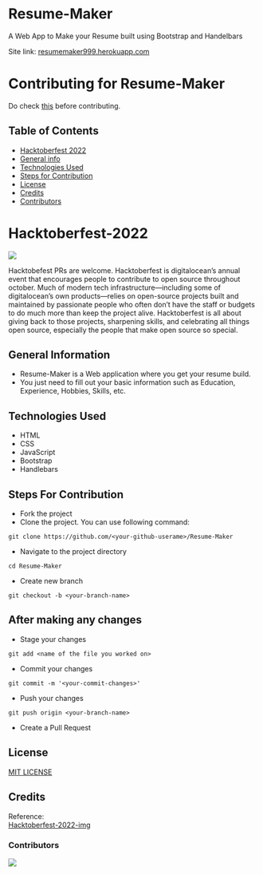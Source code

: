 # Resume-Maker
A Web App to Make your Resume built using Bootstrap and Handelbars

Site link: [resumemaker999.herokuapp.com](resumemaker999.herokuapp.com/)

# Contributing for Resume-Maker
Do check [this](https://github.com/killerraj369/Resume-Maker/Contributing.md) before contributing.

## Table of Contents
* [Hacktoberfest 2022](#hacktoberfest-2022)
* [General info](#general-information)
* [Technologies Used](#technologies-used)
* [Steps for Contribution](#steps-for-contribution)
* [License](#license)
* [Credits](#credits)
* [Contributors](#contributors)

# Hacktoberfest-2022
<img src = "https://github.com/shubham9672/Hacktoberfest2022/blob/main/img/hacktober.png"/>
<p class="text-justify"> Hacktobefest PRs are welcome. Hacktoberfest is digitalocean’s annual event that encourages people to contribute to open source throughout october. Much of modern tech infrastructure—including some of digitalocean’s own products—relies on open-source projects built and maintained by passionate people who often don’t have the staff or budgets to do much more than keep the project alive. Hacktoberfest is all about giving back to those projects, sharpening skills, and celebrating all things open source, especially the people that make open source so special. </p>

## General Information
- Resume-Maker is a Web application where you get your resume build.
- You just need to fill out your basic information such as Education, Experience, Hobbies, Skills, etc.

## Technologies Used
- HTML
- CSS
- JavaScript
- Bootstrap
- Handlebars

## Steps For Contribution
- Fork the project
- Clone the project. You can use following command:
```
git clone https://github.com/<your-github-userame>/Resume-Maker
```
- Navigate to the project directory
```
cd Resume-Maker
```
- Create new branch
```
git checkout -b <your-branch-name>
```
## After making any changes
- Stage your changes
```
git add <name of the file you worked on>
```
- Commit your changes
```
git commit -m '<your-commit-changes>'
```
- Push your changes
```
git push origin <your-branch-name>
```
- Create a Pull Request

<!-- Uncomment this if you already have CONTRIBUTING.MD
## Contribute-Guidelines
If you want to contribute please read the guidelines in [CONTRIBUTING.MD](INSERT-YOUR-CONTRIBUTING.MD-LINK)
-->

<!-- Uncomment this if you already have CODE_OF_CONDUCT.MD
## Code-Of-Conduct
[CODE_OF_CONDUCT.MD](INSERT-YOUR-CODE_OF_CONDUCT.MD-LINK)
-->

## License
[MIT LICENSE](LICENSE)

## Credits
Reference: </br>
[Hacktoberfest-2022-img](https://github.com/shubham9672/Hacktoberfest2022)

### Contributors 
<a href = "https://github.com/killerraj369/Resume-Maker/graphs/contributors">
  <img src = "https://contrib.rocks/image?repo=killerraj369/Resume-Maker"/>
</a>

